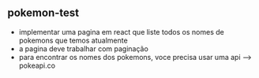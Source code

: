 ## pokemon-test

- implementar uma pagina em react que liste todos os nomes de pokemons que temos atualmente
- a pagina deve trabalhar com paginação
- para encontrar os nomes dos pokemons, voce precisa usar uma api --> pokeapi.co
